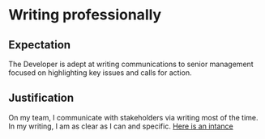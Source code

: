 # Writing professionally

## Expectation
The Developer is adept at writing communications to senior management focused on highlighting key issues and calls for action.

## Justification
On my team, I communicate with stakeholders via writing most of the time. In my writing, I am as clear as I can and specific. 
[Here is an intance](https://drive.google.com/file/d/1A7eYKUAAFNy5ChwdbqD8-N1ySRhJURVU/view?usp=sharing)
